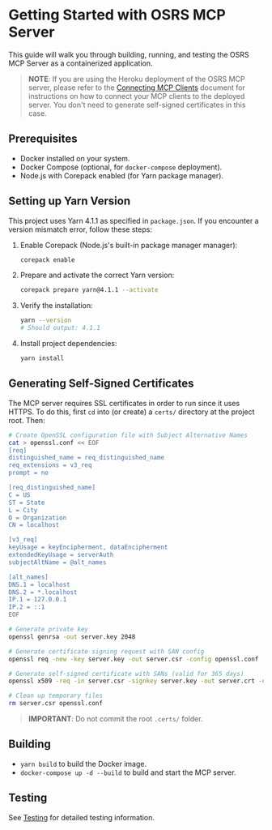# Getting Started with OSRS MCP Server

This guide will walk you through building, running, and testing the OSRS MCP Server as a containerized application.

> **NOTE**: If you are using the Heroku deployment of the OSRS MCP server, please refer to the [Connecting MCP Clients](./connecting-clients.md) document for instructions on how to connect your MCP clients to the deployed server. You don't need to generate self-signed certificates in this case.

## Prerequisites

- Docker installed on your system.
- Docker Compose (optional, for `docker-compose` deployment).
- Node.js with Corepack enabled (for Yarn package manager).

## Setting up Yarn Version

This project uses Yarn 4.1.1 as specified in `package.json`. If you encounter a version mismatch error, follow these steps:

1. Enable Corepack (Node.js's built-in package manager manager):
   ```sh
   corepack enable
   ```

2. Prepare and activate the correct Yarn version:
   ```sh
   corepack prepare yarn@4.1.1 --activate
   ```

3. Verify the installation:
   ```sh
   yarn --version
   # Should output: 4.1.1
   ```

4. Install project dependencies:
   ```sh
   yarn install
   ```

## Generating Self-Signed Certificates

The MCP server requires SSL certificates in order to run since it uses HTTPS. To do this, first `cd` into (or create) a `certs/` directory at the project root. Then:

```sh
# Create OpenSSL configuration file with Subject Alternative Names
cat > openssl.conf << EOF
[req]
distinguished_name = req_distinguished_name
req_extensions = v3_req
prompt = no

[req_distinguished_name]
C = US
ST = State
L = City
O = Organization
CN = localhost

[v3_req]
keyUsage = keyEncipherment, dataEncipherment
extendedKeyUsage = serverAuth
subjectAltName = @alt_names

[alt_names]
DNS.1 = localhost
DNS.2 = *.localhost
IP.1 = 127.0.0.1
IP.2 = ::1
EOF

# Generate private key
openssl genrsa -out server.key 2048

# Generate certificate signing request with SAN config
openssl req -new -key server.key -out server.csr -config openssl.conf

# Generate self-signed certificate with SANs (valid for 365 days)
openssl x509 -req -in server.csr -signkey server.key -out server.crt -days 365 -extensions v3_req -extfile openssl.conf

# Clean up temporary files
rm server.csr openssl.conf
```

> **IMPORTANT**: Do not commit the root `.certs/` folder.

## Building

- `yarn build` to build the Docker image.
- `docker-compose up -d --build` to build and start the MCP server.

## Testing

See [Testing](./testing.md) for detailed testing information.
